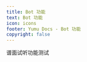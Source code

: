 ```yaml
---
title: Bot 功能
text: Bot 功能
icon: icons
footer: Yumu Docs - Bot 功能
copyright: false
---
```

谱面试听功能测试
<AudioPlayer src="https://b.ppy.sh/preview/1790824.mp3" />
